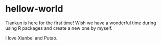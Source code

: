 # hellow-world

Tiankun is here for the first time! Wish we have a wonderful time during using R packages and create a new one by myself.

I love Xianbei and Putao.
